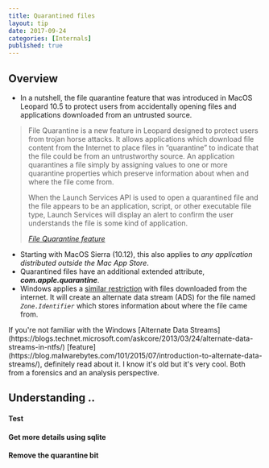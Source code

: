 ```yaml
---
title: Quarantined files
layout: tip
date: 2017-09-24
categories: [Internals]
published: true
---
```


## Overview

* In a nutshell, the file quarantine feature that was introduced in MacOS Leopard 10.5 to protect users from accidentally opening files and applications downloaded from an untrusted source.

<blockquote>
  <p>File Quarantine is a new feature in Leopard designed to protect users from trojan horse attacks. It allows applications which download file content from the Internet to place files in “quarantine” to indicate that the file could be from an untrustworthy source. An application quarantines a file simply by assigning values to one or more quarantine properties which preserve information about when and where the file come from.

When the Launch Services API is used to open a quarantined file and the file appears to be an application, script, or other executable file type, Launch Services will display an alert to confirm the user understands the file is some kind of application.</p>
  <cite><a target="_blank" href="https://developer.apple.com/library/content/releasenotes/Carbon/RN-LaunchServices/index.html">File Quarantine feature</a>
</cite> </blockquote>

* Starting with MacOS Sierra (10.12), this also applies to _any application distributed outside the Mac App Store_.
* Quarantined files have an additional extended attribute, _**com.apple.quarantine**_. 
* Windows applies a [similar restriction](https://www.howtogeek.com/70012/what-causes-the-file-downloaded-from-the-internet-warning-and-how-can-i-easily-remove-it/) with files downloaded from the internet.  It will create an alternate data stream (ADS) for the file named _```Zone.Identifier```_ which stores information about where the file came from.

<div class="box-note">
If you're not familiar with the Windows [Alternate Data Streams](https://blogs.technet.microsoft.com/askcore/2013/03/24/alternate-data-streams-in-ntfs/) [feature](https://blog.malwarebytes.com/101/2015/07/introduction-to-alternate-data-streams/), definitely read about it. I know it's old but it's very cool. Both from a forensics and an analysis perspective.
</div>

## Understanding ..

#### Test

#### Get more details using sqlite
#### Remove the quarantine bit


